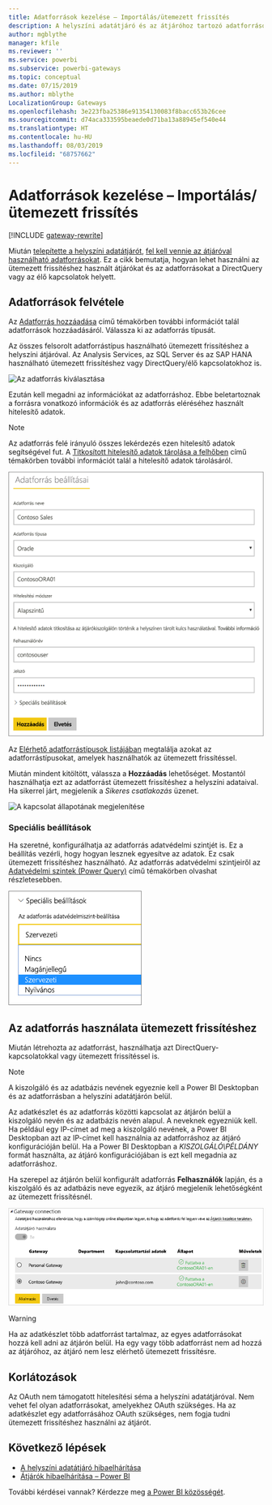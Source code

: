 ```yaml
---
title: Adatforrások kezelése – Importálás/ütemezett frissítés
description: A helyszíni adatátjáró és az átjáróhoz tartozó adatforrások kezelésének módja. Ez a cikk az importálás/ütemezett frissítés szolgáltatással használható adatforrásokra vonatkozik.
author: mgblythe
manager: kfile
ms.reviewer: ''
ms.service: powerbi
ms.subservice: powerbi-gateways
ms.topic: conceptual
ms.date: 07/15/2019
ms.author: mblythe
LocalizationGroup: Gateways
ms.openlocfilehash: 3e223fba25386e91354130083f8bacc653b26cee
ms.sourcegitcommit: d74aca333595beaede0d71ba13a88945ef540e44
ms.translationtype: HT
ms.contentlocale: hu-HU
ms.lasthandoff: 08/03/2019
ms.locfileid: "68757662"
---
```

# <a name="manage-your-data-source---importscheduled-refresh"></a>Adatforrások kezelése – Importálás/ütemezett frissítés

[!INCLUDE [gateway-rewrite](includes/gateway-rewrite.md)]

Miután [telepítette a helyszíni adatátjárót](/data-integration/gateway/service-gateway-install), [fel kell vennie az átjáróval használható adatforrásokat](service-gateway-data-sources.md#add-a-data-source). Ez a cikk bemutatja, hogyan lehet használni az ütemezett frissítéshez használt átjárókat és az adatforrásokat a DirectQuery vagy az élő kapcsolatok helyett.

## <a name="add-a-data-source"></a>Adatforrások felvétele

Az [Adatforrás hozzáadása](service-gateway-data-sources.md#add-a-data-source) című témakörben további információt talál adatforrások hozzáadásáról. Válassza ki az adatforrás típusát.

Az összes felsorolt adatforrástípus használható ütemezett frissítéshez a helyszíni átjáróval. Az Analysis Services, az SQL Server és az SAP HANA használható ütemezett frissítéshez vagy DirectQuery/élő kapcsolatokhoz is.

![Az adatforrás kiválasztása](media/service-gateway-enterprise-manage-scheduled-refresh/datasourcesettings2.png)

Ezután kell megadni az információkat az adatforráshoz. Ebbe beletartoznak a forrásra vonatkozó információk és az adatforrás eléréséhez használt hitelesítő adatok.

> [!NOTE]
> Az adatforrás felé irányuló összes lekérdezés ezen hitelesítő adatok segítségével fut. A [Titkosított hitelesítő adatok tárolása a felhőben](service-gateway-data-sources.md#store-encrypted-credentials-in-the-cloud) című témakörben további információt talál a hitelesítő adatok tárolásáról.

![Adatforrás-beállítások kitöltése](media/service-gateway-enterprise-manage-scheduled-refresh/datasourcesettings3-oracle.png)

Az [Elérhető adatforrástípusok listájában](service-gateway-data-sources.md#list-of-available-data-source-types) megtalálja azokat az adatforrástípusokat, amelyek használhatók az ütemezett frissítéssel.

Miután mindent kitöltött, válassza a **Hozzáadás** lehetőséget. Mostantól használhatja ezt az adatforrást ütemezett frissítéshez a helyszíni adataival. Ha sikerrel járt, megjelenik a *Sikeres csatlakozás* üzenet.

![A kapcsolat állapotának megjelenítése](media/service-gateway-enterprise-manage-scheduled-refresh/datasourcesettings4.png)

### <a name="advanced-settings"></a>Speciális beállítások

Ha szeretné, konfigurálhatja az adatforrás adatvédelmi szintjét is. Ez a beállítás vezérli, hogy hogyan lesznek egyesítve az adatok. Ez csak ütemezett frissítéshez használható. Az adatforrás adatvédelmi szintjeiről az [Adatvédelmi szintek (Power Query)](https://support.office.com/article/Privacy-levels-Power-Query-CC3EDE4D-359E-4B28-BC72-9BEE7900B540) című témakörben olvashat részletesebben.

![Az adatvédelem szintjének beállítása](media/service-gateway-enterprise-manage-scheduled-refresh/datasourcesettings9.png)

## <a name="use-the-data-source-for-scheduled-refresh"></a>Az adatforrás használata ütemezett frissítéshez

Miután létrehozta az adatforrást, használhatja azt DirectQuery-kapcsolatokkal vagy ütemezett frissítéssel is.

> [!NOTE]
> A kiszolgáló és az adatbázis nevének egyeznie kell a Power BI Desktopban és az adatforrásban a helyszíni adatátjárón belül.

Az adatkészlet és az adatforrás közötti kapcsolat az átjárón belül a kiszolgáló nevén és az adatbázis nevén alapul. A neveknek egyezniük kell. Ha például egy IP-címet ad meg a kiszolgáló nevének, a Power BI Desktopban azt az IP-címet kell használnia az adatforráshoz az átjáró konfigurációján belül. Ha a Power BI Desktopban a *KISZOLGÁLÓ\PÉLDÁNY* formát használta, az átjáró konfigurációjában is ezt kell megadnia az adatforráshoz.

Ha szerepel az átjárón belül konfigurált adatforrás **Felhasználók** lapján, és a kiszolgáló és az adatbázis neve egyezik, az átjáró megjelenik lehetőségként az ütemezett frissítésnél.

![A felhasználók megjelenítése](media/service-gateway-enterprise-manage-scheduled-refresh/powerbi-gateway-enterprise-schedule-refresh.png)

> [!WARNING]
> Ha az adatkészlet több adatforrást tartalmaz, az egyes adatforrásokat hozzá kell adni az átjárón belül. Ha egy vagy több adatforrást nem ad hozzá az átjáróhoz, az átjáró nem lesz elérhető ütemezett frissítésre.

## <a name="limitations"></a>Korlátozások

Az OAuth nem támogatott hitelesítési séma a helyszíni adatátjáróval. Nem vehet fel olyan adatforrásokat, amelyekhez OAuth szükséges. Ha az adatkészlet egy adatforrásához OAuth szükséges, nem fogja tudni ütemezett frissítéshez használni az átjárót.

## <a name="next-steps"></a>Következő lépések

* [A helyszíni adatátjáró hibaelhárítása](/data-integration/gateway/service-gateway-tshoot)
* [Átjárók hibaelhárítása – Power BI](service-gateway-onprem-tshoot.md)

További kérdései vannak? Kérdezze meg [a Power BI közösségét](http://community.powerbi.com/).
